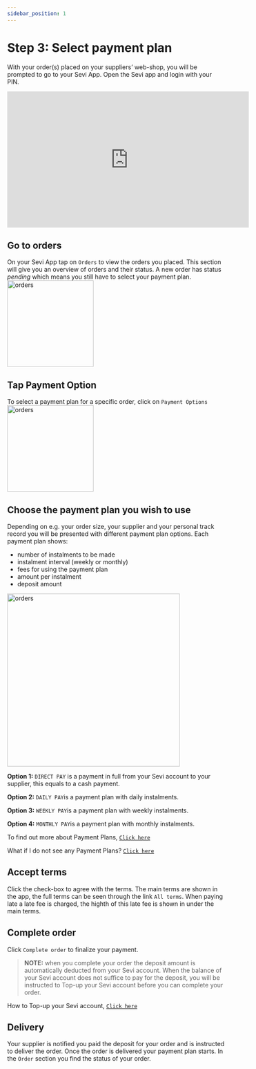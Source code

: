 ```yaml
---
sidebar_position: 1
---
```


# Step 3: Select payment plan

With your order(s) placed on your suppliers’ web-shop, you will be prompted to go to your Sevi App. Open the Sevi app and login with your PIN. 

<iframe width="560" height="315" src="https://www.youtube.com/embed/iT3Y0VxYELQ" title="YouTube video player" frameborder="0" allow="accelerometer; autoplay; clipboard-write; encrypted-media; gyroscope; picture-in-picture; web-share" allowfullscreen></iframe>

## Go to orders
On your Sevi App tap on `Orders` to view the orders you placed. This section will give you an overview of orders and their status. A new order has status *pending* which means you still have to select your payment plan.
<img src="/img/gotorders.png" alt="orders" width="200"/>

## Tap Payment Option
To select a payment plan for a specific order, click on `Payment Options`
<img src="/img/tappaymentoptions.png" alt="orders" width="200"/>

## Choose the payment plan you wish to use
Depending on e.g. your order size, your supplier and your personal track record you will be presented with different payment plan options. Each payment plan shows:
- number of instalments to be made
- instalment interval (weekly or monthly)
- fees for using the payment plan
- amount per instalment
- deposit amount

<img src="/ordering/paymentoption.png" alt="orders" width="400"/>

**Option 1:** `DIRECT PAY` is a payment in full from your Sevi account to your supplier, this equals to a cash payment. 

**Option 2:** `DAILY PAY`is a payment plan with daily instalments. 

**Option 3:** `WEEKLY PAY`is a payment plan with weekly instalments. 

**Option 4:** `MONTHLY PAY`is a payment plan with monthly instalments.

To find out more about Payment Plans, [`Click here`](/docs/buyer/plans)

What if I do not see any Payment Plans? [`Click here`](/docs/buyer/faq)

## Accept terms
Click the check-box to agree with the terms. The main terms are shown in the app, the full terms can be seen through the link `All terms`. When paying late a late fee is charged, the highth of this late fee is shown in under the main terms. 

## Complete order
Click `Complete order` to finalize your payment. 

> **NOTE:** when you complete your order the deposit amount is automatically deducted from your Sevi account. When the balance of your Sevi account does not suffice to pay for the deposit, you will be instructed to Top-up your Sevi account before you can complete your order. 

How to Top-up your Sevi account, [`Click here`](/docs/buyer/topup)

## Delivery

Your supplier is notified you paid the deposit for your order and is instructed to deliver the order. Once the order is delivered your payment plan starts. In the `Order` section you find the status of your order. 
